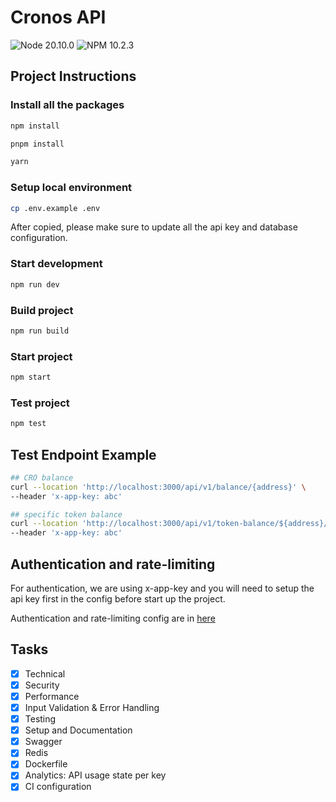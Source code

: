 # Cronos API

<p align="left">
    <img alt="Node 20.10.0" src="https://img.shields.io/badge/node-v20.10.0-blue">
    <img alt="NPM 10.2.3" src="https://img.shields.io/badge/npm-v10.2.3-blue">
</p>

## Project Instructions

### Install all the packages

```bash
npm install
```

```bash
pnpm install
```

```bash
yarn
```

### Setup local environment

```bash
cp .env.example .env
```

After copied, please make sure to update all the api key and database configuration.

### Start development

```bash
npm run dev
```

### Build project

```bash
npm run build
```

### Start project

```bash
npm start
```

### Test project

```bash
npm test
```

## Test Endpoint Example

```bash
## CRO balance
curl --location 'http://localhost:3000/api/v1/balance/{address}' \
--header 'x-app-key: abc'

## specific token balance
curl --location 'http://localhost:3000/api/v1/token-balance/${address}/${tokenAddress}' \
--header 'x-app-key: abc'
```

## Authentication and rate-limiting

For authentication, we are using x-app-key and you will need to setup the api key first in the config before start up the project.

Authentication and rate-limiting config are in [here](src/config/app.ts)

## Tasks

- [x] Technical
- [x] Security
- [x] Performance
- [x] Input Validation & Error Handling
- [x] Testing
- [x] Setup and Documentation
- [x] Swagger
- [x] Redis
- [x] Dockerfile
- [x] Analytics: API usage state per key
- [x] CI configuration
